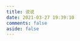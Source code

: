 ```yaml
---
title: 说说
date: 2021-03-27 19:39:10
comments: false
aside: false
---
```


<!-- 引用 artitalk -->
<script type="text/javascript" src="https://unpkg.com/artitalk"></script>
<!-- 存放说说的容器 -->
<div id="artitalk_main"></div>
<script>
new Artitalk({
    appId: 'p95RjGx6j5Cwoj8xsERtdmS5-MdYXbMMI', // Your LeanCloud appId
    appKey: 'TvUakGomspnB7yj35UupgRVt' // Your LeanCloud appKey
})
</script>